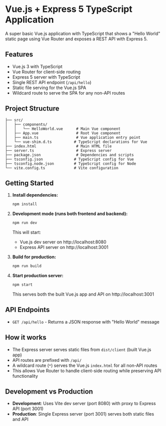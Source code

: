 # Vue.js + Express 5 TypeScript Application

A super basic Vue.js application with TypeScript that shows a "Hello World" static page using Vue Router and exposes a REST API with Express 5.

## Features

- Vue.js 3 with TypeScript
- Vue Router for client-side routing
- Express 5 server with TypeScript
- Single REST API endpoint (`/api/hello`)
- Static file serving for the Vue.js SPA
- Wildcard route to serve the SPA for any non-API routes

## Project Structure

```
├── src/
│   ├── components/
│   │   └── HelloWorld.vue      # Main Vue component
│   ├── App.vue                 # Root Vue component
│   ├── main.ts                 # Vue application entry point
│   └── vue-shim.d.ts          # TypeScript declarations for Vue
├── index.html                  # Main HTML file
├── server.ts                   # Express server
├── package.json                # Dependencies and scripts
├── tsconfig.json              # TypeScript config for Vue
├── tsconfig.node.json         # TypeScript config for Node
└── vite.config.ts             # Vite configuration
```

## Getting Started

1. **Install dependencies:**
   ```bash
   npm install
   ```

2. **Development mode (runs both frontend and backend):**
   ```bash
   npm run dev
   ```
   This will start:
   - Vue.js dev server on http://localhost:8080
   - Express API server on http://localhost:3001

3. **Build for production:**
   ```bash
   npm run build
   ```

4. **Start production server:**
   ```bash
   npm start
   ```
   This serves both the built Vue.js app and API on http://localhost:3001

## API Endpoints

- `GET /api/hello` - Returns a JSON response with "Hello World" message

## How it works

- The Express server serves static files from `dist/client` (built Vue.js app)
- API routes are prefixed with `/api/`
- A wildcard route (`*`) serves the Vue.js `index.html` for all non-API routes
- This allows Vue Router to handle client-side routing while preserving API functionality

## Development vs Production

- **Development**: Uses Vite dev server (port 8080) with proxy to Express API (port 3001)
- **Production**: Single Express server (port 3001) serves both static files and API
